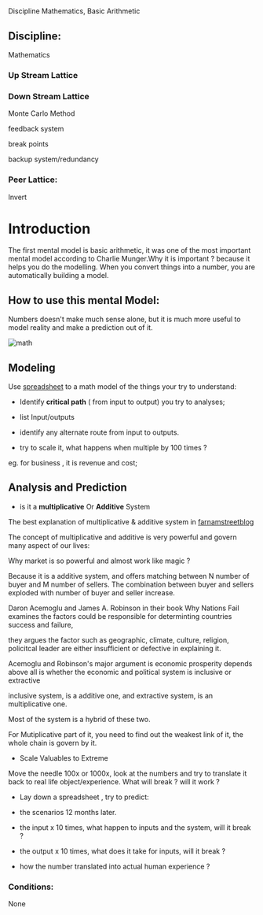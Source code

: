 #
Discipline Mathematics, Basic Arithmetic

## Discipline:

Mathematics

### Up Stream Lattice

### Down Stream Lattice

Monte Carlo Method

feedback system

break points

backup system/redundancy

### Peer Lattice:

Invert

# Introduction

The first mental model is basic arithmetic, it was one of the most important mental model according to Charlie Munger.Why it is important ? because it helps you do the modelling. When you convert things into a number, you are automatically building a model.

## How to use this mental Model:

Numbers doesn't make much sense alone, but it is much more useful to model reality and make a prediction out of it.

![math](https://dl.dropboxusercontent.com/spa/8a95omz6xkznrmw/4g2-vbhh.png)

## Modeling

Use [spreadsheet](https://www.google.com/sheets/about/) to a math model of the things your try to understand:

* Identify **critical path** \( from input to output\) you try to analyses;

* list Input/outputs
* identify any alternate route from input to outputs.
* try to scale it, what happens when multiple by 100 times ?

eg. for business , it is revenue and cost;



## Analysis and Prediction

* is it a **multiplicative** Or **Additive** System

The best explanation of multiplicative & additive system in [farnamstreetblog](https://www.farnamstreetblog.com/2016/08/mental-model-multiplicative-systems/)

The concept of multiplicative and additive is very powerful and govern many aspect of our lives:

Why market is so powerful and almost work like magic ?

Because it is a additive system, and offers matching between N number of buyer and M number of sellers. The combination between buyer and sellers exploded with number of buyer and seller increase.


Daron Acemoglu and James A. Robinson in their book Why Nations Fail examines the factors could be responsible for determinting countries success and failure,

they argues the factor such as geographic, climate, culture, religion, policitcal leader are either insufficient or defective in explaining it.

Acemoglu and Robinson's major argument is economic prosperity depends above all is whether the economic and political system is inclusive or extractive

inclusive system, is a additive one, and extractive system, is an multiplicative one.



Most of the system is a hybrid of these two.

For Mutiplicative part of it, you need to find out the weakest link of it, the whole chain is govern by it.

* Scale Valuables to Extreme

Move the needle 100x or 1000x, look at the numbers and try to translate it back to real life object/experience. What will break ? will it work ?

* Lay down a spreadsheet , try to predict:

* the scenarios 12 months later.

* the input x 10 times, what happen to inputs and the system, will it break ?

* the output x 10 times, what does it take for inputs, will it break ?

* how the number translated into actual human experience ?



### Conditions:

None


